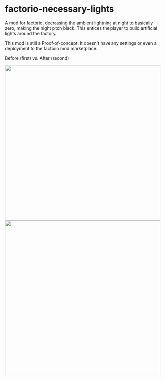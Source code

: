 # factorio-necessary-lights
A mod for factorio, decreasing the ambient lightning at night to basically zero, making the night pitch black. This entices
the player to build artificial lights around the factory.

This mod is still a Proof-of-concept. It doesn't have any settings or even a deployment to the factorio mod marketplace.


Before (first) vs. After (second)

<img src="https://user-images.githubusercontent.com/9543329/164994037-9b1c74a3-d0c6-4753-ab47-08124197bec5.png" width="500" /><img src="https://user-images.githubusercontent.com/9543329/164994081-b4698349-feb4-453b-968f-2138b2029630.png" width="500" />




